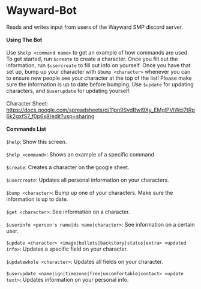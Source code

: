 # Wayward-Bot
Reads and writes input from users of the Wayward SMP discord server. 
<br></br>
<b>Using The Bot</b>
<br></br>
Use `$help <command name>` to get an example of how commands are used.
To get started, run `$create` to create a character. Once you fill out the information, run `$usercreate` to fill out info on yourself. Once you have that set up, bump up your character with `$bump <character>` whenever you can to ensure new people see your character at the top of the list! Please make sure the information is up to date before bumping. Use `$update` for updating characters, and `$userupdate` for updating yourself.<br></br>
Character Sheet: https://docs.google.com/spreadsheets/d/11pn9SvdBwI9Xy_EMglPViWci7tRp6k2gxfS7_f0p6x8/edit?usp=sharing
<br></br>
<b>Commands List</b>
<br></br>
`$help`: Show this screen.<br></br>
`$help <command>`: Shows an example of a specific command<br></br>
`$create`: Creates a character on the google sheet.<br></br>
`$usercreate`: Updates all personal information on your characters.<br></br>
`$bump <character>`: Bump up one of your characters. Make sure the information is up to date.<br></br>
`$get <character>`: See information on a character.<br></br>
`$userinfo <person's name|ds name|character>`: See information on a certain user.<br></br>
`$update <character> <image|bullets|backstory|status|extra> <updated info>`: Updates a specific field on your character.<br></br>
`$updatewhole <character>`: Updates all fields on your character.<br></br>
`$userupdate <name|ign|timezone|free|uncomfortable|contact> <update text>`: Updates information on your personal info.<br></br>
